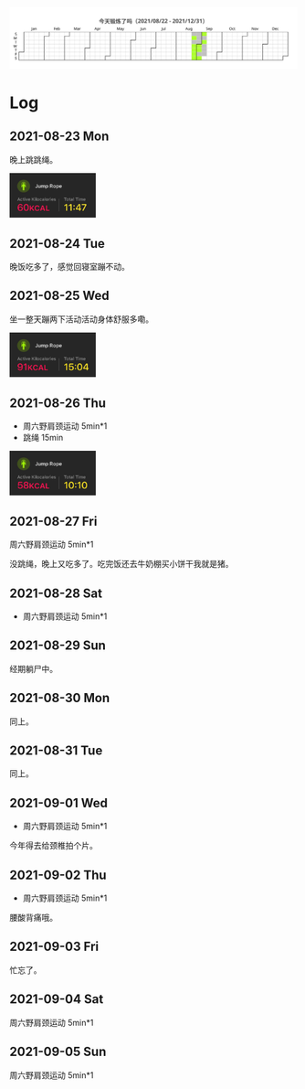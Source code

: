 ![](/Workout/workout.svg)

# Log

## 2021-08-23 Mon

晚上跳跳绳。

<img src="/Workout/0823-jump-rope.jpeg" width="30%">

## 2021-08-24 Tue

晚饭吃多了，感觉回寝室蹦不动。

## 2021-08-25 Wed 

坐一整天蹦两下活动活动身体舒服多嘞。

<img src="/Workout/0825-jump-rope.jpeg" width="30%">

## 2021-08-26 Thu

- 周六野肩颈运动 5min*1
- 跳绳 15min

<img src="/Workout/0826-jump-rope.jpeg" width="30%">

## 2021-08-27 Fri

周六野肩颈运动 5min*1

没跳绳，晚上又吃多了。吃完饭还去牛奶棚买小饼干我就是猪。

## 2021-08-28 Sat

- 周六野肩颈运动 5min*1

## 2021-08-29 Sun

经期躺尸中。

## 2021-08-30 Mon

同上。

## 2021-08-31 Tue

同上。

## 2021-09-01 Wed

- 周六野肩颈运动 5min*1

今年得去给颈椎拍个片。

## 2021-09-02 Thu

- 周六野肩颈运动 5min*1

腰酸背痛哦。

## 2021-09-03 Fri

忙忘了。

## 2021-09-04 Sat

周六野肩颈运动 5min*1

## 2021-09-05 Sun

周六野肩颈运动 5min*1


